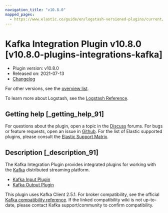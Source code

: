 ```yaml
---
navigation_title: "v10.8.0"
mapped_pages:
  - https://www.elastic.co/guide/en/logstash-versioned-plugins/current/v10.8.0-plugins-integrations-kafka.html
---
```


# Kafka Integration Plugin v10.8.0 [v10.8.0-plugins-integrations-kafka]

* Plugin version: v10.8.0
* Released on: 2021-07-13
* [Changelog](https://github.com/logstash-plugins/logstash-integration-kafka/blob/v10.8.0/CHANGELOG.md)

For other versions, see the [overview list](integration-kafka-index.md).

To learn more about Logstash, see the [Logstash Reference](https://www.elastic.co/guide/en/logstash/current/index.html).

## Getting help [_getting_help_91]

For questions about the plugin, open a topic in the [Discuss](http://discuss.elastic.co) forums. For bugs or feature requests, open an issue in [Github](https://github.com/logstash-plugins/logstash-integration-kafka). For the list of Elastic supported plugins, please consult the [Elastic Support Matrix](https://www.elastic.co/support/matrix#matrix_logstash_plugins).

## Description [_description_91]

The Kafka Integration Plugin provides integrated plugins for working with the [Kafka](https://kafka.apache.org/) distributed streaming platform.

* [Kafka Input Plugin](https://www.elastic.co/guide/en/logstash/current/plugins-inputs-kafka.html)
* [Kafka Output Plugin](https://www.elastic.co/guide/en/logstash/current/plugins-outputs-kafka.html)

This plugin uses Kafka Client 2.5.1. For broker compatibility, see the official [Kafka compatibility reference](https://cwiki.apache.org/confluence/display/KAFKA/Compatibility+Matrix). If the linked compatibility wiki is not up-to-date, please contact Kafka support/community to confirm compatibility.
